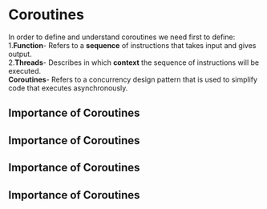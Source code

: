 # Coroutines
In order to define and understand coroutines we need first to define:<br />
1.**Function**- Refers to a **sequence** of instructions that takes input and gives output.<br />
2.**Threads**- Describes in which **context** the sequence of instructions will be executed.<br />
**Coroutines**- Refers to a concurrency design pattern that is used to simplify code that executes asynchronously.<br />
## Importance of Coroutines<br />
## Importance of Coroutines<br />
## Importance of Coroutines<br />
## Importance of Coroutines<br />


